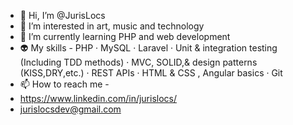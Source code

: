 - 👋 Hi, I’m @JurisLocs
- 👀 I’m interested in art, music and technology
- 🌱 I’m currently learning PHP and web development
- 👽 My skills - PHP · MySQL · Laravel · Unit & integration testing (Including TDD methods) · MVC, SOLID,& design patterns (KISS,DRY,etc.) · REST APIs · HTML & CSS , Angular basics · Git
- 📫 How to reach me - 
- https://www.linkedin.com/in/jurislocs/
- jurislocsdev@gmail.com

<!---
JurisLocs/JurisLocs is a ✨ special ✨ repository because its `README.md` (this file) appears on your GitHub profile.
You can click the Preview link to take a look at your changes.
--->
